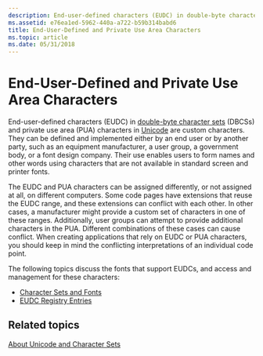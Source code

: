 ```yaml
---
description: End-user-defined characters (EUDC) in double-byte character sets (DBCSs) and private use area (PUA) characters in Unicode are custom characters.
ms.assetid: e76ea1ed-5962-440a-a722-b59b314babd6
title: End-User-Defined and Private Use Area Characters
ms.topic: article
ms.date: 05/31/2018
---
```


# End-User-Defined and Private Use Area Characters

End-user-defined characters (EUDC) in [double-byte character sets](double-byte-character-sets.md) (DBCSs) and private use area (PUA) characters in [Unicode](unicode.md) are custom characters. They can be defined and implemented either by an end user or by another party, such as an equipment manufacturer, a user group, a government body, or a font design company. Their use enables users to form names and other words using characters that are not available in standard screen and printer fonts.

The EUDC and PUA characters can be assigned differently, or not assigned at all, on different computers. Some code pages have extensions that reuse the EUDC range, and these extensions can conflict with each other. In other cases, a manufacturer might provide a custom set of characters in one of these ranges. Additionally, user groups can attempt to provide additional characters in the PUA. Different combinations of these cases can cause conflict. When creating applications that rely on EUDC or PUA characters, you should keep in mind the conflicting interpretations of an individual code point.

The following topics discuss the fonts that support EUDCs, and access and management for these characters:

-   [Character Sets and Fonts](character-sets-and-fonts.md)
-   [EUDC Registry Entries](eudc-registry-entries.md)

## Related topics

<dl> <dt>

[About Unicode and Character Sets](about-unicode-and-character-sets.md)
</dt> </dl>

 

 



